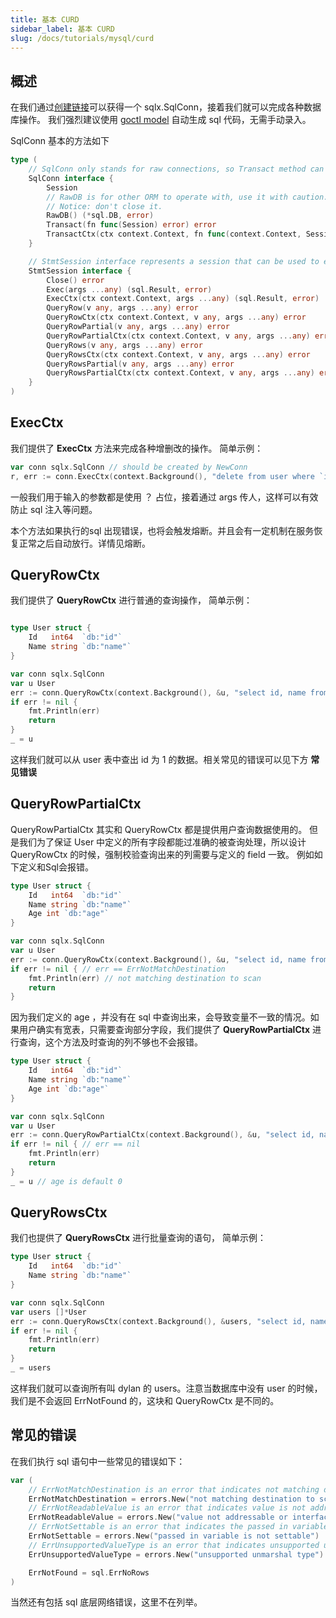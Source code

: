 ```yaml
---
title: 基本 CURD 
sidebar_label: 基本 CURD
slug: /docs/tutorials/mysql/curd
---
```


## 概述
在我们通过[创建链接](/docs/tutorials/mysql/connection)可以获得一个 sqlx.SqlConn，接着我们就可以完成各种数据库操作。
我们强烈建议使用 [goctl model](/docs/tutorials/cli/model) 自动生成 sql 代码，无需手动录入。

SqlConn 基本的方法如下
```go
type (
    // SqlConn only stands for raw connections, so Transact method can be called.
	SqlConn interface {
		Session
		// RawDB is for other ORM to operate with, use it with caution.
		// Notice: don't close it.
		RawDB() (*sql.DB, error)
		Transact(fn func(Session) error) error
		TransactCtx(ctx context.Context, fn func(context.Context, Session) error) error
	}

	// StmtSession interface represents a session that can be used to execute statements.
	StmtSession interface {
		Close() error
		Exec(args ...any) (sql.Result, error)
		ExecCtx(ctx context.Context, args ...any) (sql.Result, error)
		QueryRow(v any, args ...any) error
		QueryRowCtx(ctx context.Context, v any, args ...any) error
		QueryRowPartial(v any, args ...any) error
		QueryRowPartialCtx(ctx context.Context, v any, args ...any) error
		QueryRows(v any, args ...any) error
		QueryRowsCtx(ctx context.Context, v any, args ...any) error
		QueryRowsPartial(v any, args ...any) error
		QueryRowsPartialCtx(ctx context.Context, v any, args ...any) error
	}
)
```

## ExecCtx
我们提供了 **ExecCtx** 方法来完成各种增删改的操作。
简单示例：

```go
var conn sqlx.SqlConn // should be created by NewConn
r, err := conn.ExecCtx(context.Background(), "delete from user where `id` = ?", 1)
```

一般我们用于输入的参数都是使用 ？ 占位，接着通过 args 传人，这样可以有效防止 sql 注入等问题。

本个方法如果执行的sql 出现错误，也将会触发熔断。并且会有一定机制在服务恢复正常之后自动放行。详情见熔断。

## QueryRowCtx
我们提供了 **QueryRowCtx** 进行普通的查询操作，
简单示例：

```go

type User struct {
	Id   int64  `db:"id"`
	Name string `db:"name"`
}

var conn sqlx.SqlConn
var u User
err := conn.QueryRowCtx(context.Background(), &u, "select id, name from user where id = ? limit 1", 1)
if err != nil {
	fmt.Println(err)
	return
}
_ = u
```

这样我们就可以从 user 表中查出 id 为 1 的数据。相关常见的错误可以见下方 **常见错误**

## QueryRowPartialCtx
QueryRowPartialCtx 其实和 QueryRowCtx 都是提供用户查询数据使用的。
但是我们为了保证 User 中定义的所有字段都能过准确的被查询处理，所以设计 QueryRowCtx 的时候，强制校验查询出来的列需要与定义的 field 一致。
例如如下定义和Sql会报错。
```go
type User struct {
	Id   int64  `db:"id"`
	Name string `db:"name"`
    Age int `db:"age"`
}

var conn sqlx.SqlConn
var u User
err := conn.QueryRowCtx(context.Background(), &u, "select id, name from user where id = ? limit 1", 1)
if err != nil { // err == ErrNotMatchDestination
	fmt.Println(err) // not matching destination to scan
	return
}
```
因为我们定义的 age ，并没有在 sql 中查询出来，会导致变量不一致的情况。如果用户确实有宽表，只需要查询部分字段，我们提供了 **QueryRowPartialCtx** 进行查询，这个方法及时查询的列不够也不会报错。

```go
type User struct {
	Id   int64  `db:"id"`
	Name string `db:"name"`
    Age int `db:"age"`
}

var conn sqlx.SqlConn
var u User
err := conn.QueryRowPartialCtx(context.Background(), &u, "select id, name from user where id = ? limit 1", 1)
if err != nil { // err == nil
	fmt.Println(err) 
	return
}
_ = u // age is default 0
```

## QueryRowsCtx
我们也提供了 **QueryRowsCtx** 进行批量查询的语句，
简单示例：

```go
type User struct {
	Id   int64  `db:"id"`
	Name string `db:"name"`
}

var conn sqlx.SqlConn
var users []*User
err := conn.QueryRowsCtx(context.Background(), &users, "select id, name from user where name = ?", "dylan")
if err != nil {
	fmt.Println(err)
	return
}
_ = users
```
这样我们就可以查询所有叫 dylan 的 users。注意当数据库中没有 user 的时候，我们是不会返回 ErrNotFound 的，这块和 QueryRowCtx 是不同的。


## 常见的错误
在我们执行 sql 语句中一些常见的错误如下：

```go
var (
	// ErrNotMatchDestination is an error that indicates not matching destination to scan.
	ErrNotMatchDestination = errors.New("not matching destination to scan")
	// ErrNotReadableValue is an error that indicates value is not addressable or interfaceable.
	ErrNotReadableValue = errors.New("value not addressable or interfaceable")
	// ErrNotSettable is an error that indicates the passed in variable is not settable.
	ErrNotSettable = errors.New("passed in variable is not settable")
	// ErrUnsupportedValueType is an error that indicates unsupported unmarshal type.
	ErrUnsupportedValueType = errors.New("unsupported unmarshal type")

    ErrNotFound = sql.ErrNoRows
)
```

当然还有包括 sql 底层网络错误，这里不在列举。